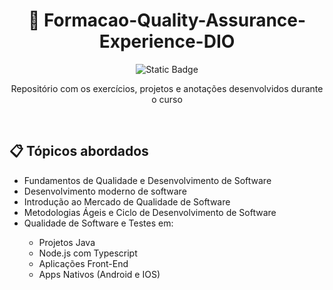 <h1 align="center"> 📖 Formacao-Quality-Assurance-Experience-DIO </h1>

<p align="center">
  <img alt="Static Badge" src="https://img.shields.io/badge/Curso_em_andamento-8A2BE2?style=for-the-badge&color=DCD21E">
</p>

<p align="center">
Repositório com os exercícios, projetos e anotações desenvolvidos durante o curso
</p>

<br>

<h2>📋 Tópicos abordados</h2>
<ul>
<li> Fundamentos de Qualidade e Desenvolvimento de Software </li>
<li> Desenvolvimento moderno de software </li>
<li> Introdução ao Mercado de Qualidade de Software </li>
<li> Metodologias Ágeis e Ciclo de Desenvolvimento de Software </li>
<li> Qualidade de Software e Testes em:</li>
<ul>
    <li> Projetos Java</li>
    <li> Node.js com Typescript</li>
    <li> Aplicações Front-End</li>
    <li> Apps Nativos (Android e IOS)</li>
</ul>
